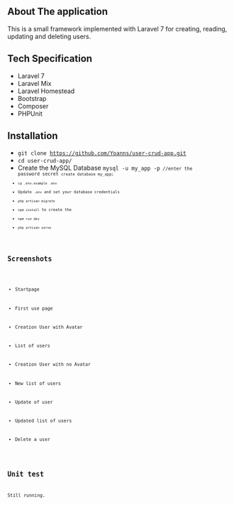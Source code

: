 ## About The application

This is a small framework implemented with Laravel 7 for creating, reading, updating and deleting users.


## Tech Specification

- Laravel 7
- Laravel Mix
- Laravel Homestead
- Bootstrap
- Composer
- PHPUnit


## Installation

- <code>git clone https://github.com/Yoanns/user-crud-app.git</code>
- <code>cd user-crud-app/</code>
- Create the MySQL Database 
    <code>mysql -u my_app -p<code>  //enter the password secret
	<code>create database my_app;<code>
- <code>cp .env.example .env</code>
- Update <code>.env</code> and set your database credentials
- <code>php artisan migrate</code>
- <code>npm install</code> to create the
- <code>npm run dev</code>
- <code>php artisan serve</code>

## Screenshots

- Startpage

- First use page

- Creation User with Avatar

- List of users

- Creation User with no Avatar

- New list of users

- Update of user

- Updated list of users

- Delete a user


## Unit test

Still running.
